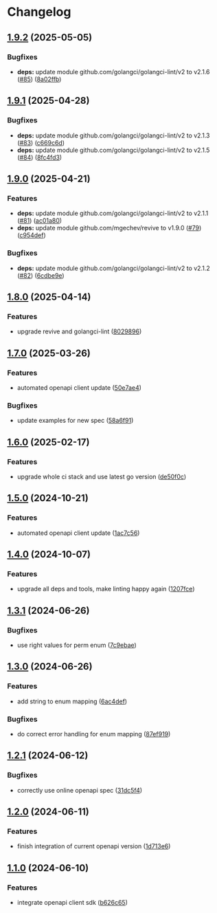 # Changelog

## [1.9.2](https://github.com/kleister/kleister-go/compare/v1.9.1...v1.9.2) (2025-05-05)


### Bugfixes

* **deps:** update module github.com/golangci/golangci-lint/v2 to v2.1.6 ([#85](https://github.com/kleister/kleister-go/issues/85)) ([8a02ffb](https://github.com/kleister/kleister-go/commit/8a02ffbf77cc480e259218a6c8d1221ad5bfb7ff))

## [1.9.1](https://github.com/kleister/kleister-go/compare/v1.9.0...v1.9.1) (2025-04-28)


### Bugfixes

* **deps:** update module github.com/golangci/golangci-lint/v2 to v2.1.3 ([#83](https://github.com/kleister/kleister-go/issues/83)) ([c669c6d](https://github.com/kleister/kleister-go/commit/c669c6d0cfa382f298e72d9e96e90035289a39fa))
* **deps:** update module github.com/golangci/golangci-lint/v2 to v2.1.5 ([#84](https://github.com/kleister/kleister-go/issues/84)) ([8fc4fd3](https://github.com/kleister/kleister-go/commit/8fc4fd36dd46c8267d2213c044d252f0721bacf7))

## [1.9.0](https://github.com/kleister/kleister-go/compare/v1.8.0...v1.9.0) (2025-04-21)


### Features

* **deps:** update module github.com/golangci/golangci-lint/v2 to v2.1.1 ([#81](https://github.com/kleister/kleister-go/issues/81)) ([ac01a80](https://github.com/kleister/kleister-go/commit/ac01a80b78686a02ab3a01dd4b651e76caf7dcd0))
* **deps:** update module github.com/mgechev/revive to v1.9.0 ([#79](https://github.com/kleister/kleister-go/issues/79)) ([c954def](https://github.com/kleister/kleister-go/commit/c954defc14c71aa1afaa04841569cfe4d2c0e8b0))


### Bugfixes

* **deps:** update module github.com/golangci/golangci-lint/v2 to v2.1.2 ([#82](https://github.com/kleister/kleister-go/issues/82)) ([6cdbe9e](https://github.com/kleister/kleister-go/commit/6cdbe9eb67bcb0b500227a4627d0bb7b0a5c6043))

## [1.8.0](https://github.com/kleister/kleister-go/compare/v1.7.0...v1.8.0) (2025-04-14)


### Features

* upgrade revive and golangci-lint ([8029896](https://github.com/kleister/kleister-go/commit/8029896b3ec366a0f61b19433c77ebe5a1b5667e))

## [1.7.0](https://github.com/kleister/kleister-go/compare/v1.6.0...v1.7.0) (2025-03-26)


### Features

* automated openapi client update ([50e7ae4](https://github.com/kleister/kleister-go/commit/50e7ae47804187c91d04b6ac0fe53ec98e87bfc0))


### Bugfixes

* update examples for new spec ([58a6f91](https://github.com/kleister/kleister-go/commit/58a6f9142289100f3d69152b64b8054a17a00be0))

## [1.6.0](https://github.com/kleister/kleister-go/compare/v1.5.0...v1.6.0) (2025-02-17)


### Features

* upgrade whole ci stack and use latest go version ([de50f0c](https://github.com/kleister/kleister-go/commit/de50f0c88bac156c0eeb329c76a68499125ff468))

## [1.5.0](https://github.com/kleister/kleister-go/compare/v1.4.0...v1.5.0) (2024-10-21)


### Features

* automated openapi client update ([1ac7c56](https://github.com/kleister/kleister-go/commit/1ac7c568ad9c4db52e08bc26741348f7f6797f75))

## [1.4.0](https://github.com/kleister/kleister-go/compare/v1.3.1...v1.4.0) (2024-10-07)


### Features

* upgrade all deps and tools, make linting happy again ([1207fce](https://github.com/kleister/kleister-go/commit/1207fce78fa47a19ae89a4d026ab70d0c8d6d84b))

## [1.3.1](https://github.com/kleister/kleister-go/compare/v1.3.0...v1.3.1) (2024-06-26)


### Bugfixes

* use right values for perm enum ([7c9ebae](https://github.com/kleister/kleister-go/commit/7c9ebaefbe14fc0d3ded3b4704dd897569b6fe80))

## [1.3.0](https://github.com/kleister/kleister-go/compare/v1.2.1...v1.3.0) (2024-06-26)


### Features

* add string to enum mapping ([6ac4def](https://github.com/kleister/kleister-go/commit/6ac4defc8009dfe14e623fb86b6d0a0922d2acdc))


### Bugfixes

* do correct error handling for enum mapping ([87ef919](https://github.com/kleister/kleister-go/commit/87ef919d7fa2719f7b7bd21fe3ae7e168dc36d44))

## [1.2.1](https://github.com/kleister/kleister-go/compare/v1.2.0...v1.2.1) (2024-06-12)


### Bugfixes

* correctly use online openapi spec ([31dc5f4](https://github.com/kleister/kleister-go/commit/31dc5f462aa17fbe8ea210a6bc9b750e18730924))

## [1.2.0](https://github.com/kleister/kleister-go/compare/v1.1.0...v1.2.0) (2024-06-11)


### Features

* finish integration of current openapi version ([1d713e6](https://github.com/kleister/kleister-go/commit/1d713e6eeec0228b725b918795aff034e6ac6d23))

## [1.1.0](https://github.com/kleister/kleister-go/compare/v1.0.0...v1.1.0) (2024-06-10)


### Features

* integrate openapi client sdk ([b626c65](https://github.com/kleister/kleister-go/commit/b626c65148de01222bceb7c76ddb7837a06989e5))
